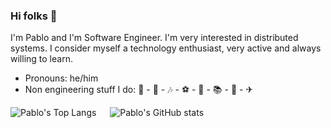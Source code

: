 ### Hi folks 👋

I'm Pablo and I'm Software Engineer. I'm very interested in distributed systems. I consider myself a technology enthusiast, very active and always willing to learn.

- Pronouns: he/him
- Non engineering stuff I do: 🎸 - 🎹 - 🎶 - ⚽ - 🌱 - 📚 - 🍳 - ✈

![Pablo's Top Langs](https://github-readme-stats.vercel.app/api/top-langs/?username=pablocom&hide=css,c++,javascript,html&theme=tokyonight)
&emsp;
![Pablo's GitHub stats](https://github-readme-stats.vercel.app/api?username=pablocom&theme=tokyonight)

<!--
![Pablocom's github stats](https://github-readme-stats.vercel.app/api?username=pablocom&show_icons=true&hide_border=true)


**pablocom/pablocom** is a ✨ _special_ ✨ repository because its `README.md` (this file) appears on your GitHub profile.

Here are some ideas to get you started:

- 🔭 I’m currently working on ...
- 👯 I’m looking to collaborate on ...
- 🤔 I’m looking for help with ...

- 📫 How to reach me: ...
- 😄 Pronouns: ...
- ⚡ Fun fact: ...
-->
